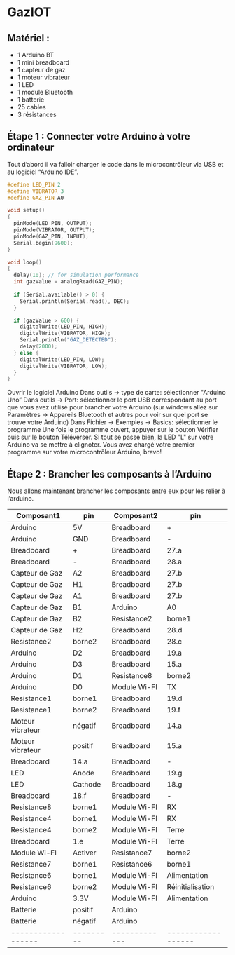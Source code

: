 # GazIOT

## Matériel :
+ 1 Arduino BT
+ 1 mini breadboard
+ 1 capteur de gaz
+ 1 moteur vibrateur
+ 1 LED
+ 1 module Bluetooth
+ 1 batterie
+ 25 cables
+ 3 résistances


## Étape 1 : Connecter votre Arduino à votre ordinateur
Tout d’abord il va falloir charger le code dans le microcontrôleur via USB et au logiciel “Arduino IDE”.
```C++
#define LED_PIN 2
#define VIBRATOR 3
#define GAZ_PIN A0

void setup()
{
  pinMode(LED_PIN, OUTPUT);
  pinMode(VIBRATOR, OUTPUT);
  pinMode(GAZ_PIN, INPUT);
  Serial.begin(9600);
}

void loop()
{
  delay(10); // for simulation performance
  int gazValue = analogRead(GAZ_PIN);
 
  if (Serial.available() > 0) {
	Serial.println(Serial.read(), DEC);
  }

  if (gazValue > 600) {
	digitalWrite(LED_PIN, HIGH);
	digitalWrite(VIBRATOR, HIGH);
	Serial.println("GAZ_DETECTED");
	delay(2000);
  } else {
	digitalWrite(LED_PIN, LOW);
	digitalWrite(VIBRATOR, LOW);
  }
}
```

Ouvrir le logiciel Arduino
Dans outils -> type de carte: sélectionner "Arduino Uno”
Dans outils -> Port: sélectionner le port USB correspondant au port que vous avez utilisé pour brancher votre Arduino (sur windows allez sur Paramètres -> Appareils Bluetooth et autres pour voir sur quel port se trouve votre Arduino)
Dans Fichier -> Exemples ->  Basics: sélectionner le programme
Une fois le programme ouvert, appuyer sur le bouton Vérifier puis sur le bouton Téléverser.
Si tout se passe bien, la LED "L" sur votre Arduino va se mettre à clignoter.
Vous avez chargé votre premier programme sur votre microcontrôleur Arduino, bravo! 

## Étape 2 : Brancher les composants à l’Arduino
Nous allons maintenant brancher les composants entre eux pour les relier à l’arduino.

| Composant1       | pin     | Composant2  | pin              |
|------------------|---------|-------------|------------------|
| Arduino          | 5V      | Breadboard  | +                |
| Arduino          | GND     | Breadboard  | -                |
| Breadboard       | +       | Breadboard  | 27.a             |
| Breadboard       | -       | Breadboard  | 28.a             |
| Capteur de Gaz   | A2      | Breadboard  | 27.b             |
| Capteur de Gaz   | H1      | Breadboard  | 27.b             |
| Capteur de Gaz   | A1      | Breadboard  | 27.b             |
| Capteur de Gaz   | B1      | Arduino     | A0               |
| Capteur de Gaz   | B2      | Resistance2 | borne1           |
| Capteur de Gaz   | H2      | Breadboard  | 28.d             |
| Resistance2      | borne2  | Breadboard  | 28.c             |
| Arduino          | D2      | Breadboard  | 19.a             |
| Arduino          | D3      | Breadboard  | 15.a             |
| Arduino          | D1      | Resistance8 | borne2           |
| Arduino          | D0      | Module Wi-FI| TX               |
| Resistance1      | borne1  | Breadboard  | 19.d             |
| Resistance1      | borne2  | Breadboard  | 19.f             |
| Moteur vibrateur | négatif | Breadboard  | 14.a             |
| Moteur vibrateur | positif | Breadboard  | 15.a             |
| Breadboard       | 14.a    | Breadboard  | -                |
| LED              | Anode   | Breadboard  | 19.g             |
| LED              | Cathode | Breadboard  | 18.g             |
| Breadboard       | 18.f    | Breadboard  | -                |
| Resistance8      | borne1  | Module Wi-FI| RX               |
| Resistance4      | borne1  | Module Wi-FI| RX               |
| Resistance4      | borne2  | Module Wi-FI| Terre            |
| Breadboard       | 1.e     | Module Wi-FI| Terre            |
| Module Wi-FI     | Activer | Resistance7 | borne2           |
| Resistance7      | borne1  | Resistance6 | borne1           |
| Resistance6      | borne1  | Module Wi-FI| Alimentation     |
| Resistance6      | borne2  | Module Wi-FI| Réinitialisation |
| Arduino          | 3.3V    | Module Wi-FI| Alimentation     |
| Batterie         | positif | Arduino     |                  |
| Batterie         | négatif | Arduino     |                  |
|------------------|---------|-------------|------------------|
